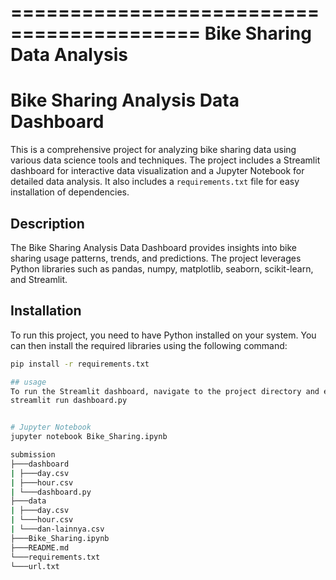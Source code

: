 ==========================================
Bike Sharing Data Analysis
==========================================

# Bike Sharing Analysis Data Dashboard

This is a comprehensive project for analyzing bike sharing data using various data science tools and techniques. 
The project includes a Streamlit dashboard for interactive data visualization and a Jupyter Notebook for detailed data analysis. 
It also includes a `requirements.txt` file for easy installation of dependencies.

## Description

The Bike Sharing Analysis Data Dashboard provides insights into bike sharing usage patterns, trends, and predictions. The project leverages Python libraries such as pandas, numpy, matplotlib, seaborn, scikit-learn, and Streamlit.

## Installation

To run this project, you need to have Python installed on your system. You can then install the required libraries using the following command:

```bash
pip install -r requirements.txt

## usage
To run the Streamlit dashboard, navigate to the project directory and execute the following command:
streamlit run dashboard.py


# Jupyter Notebook
jupyter notebook Bike_Sharing.ipynb

submission
├───dashboard
| ├───day.csv
| ├───hour.csv
| └───dashboard.py
├───data
| ├───day.csv
| └───hour.csv
| └───dan-lainnya.csv
├───Bike_Sharing.ipynb
├───README.md
└───requirements.txt
└───url.txt
